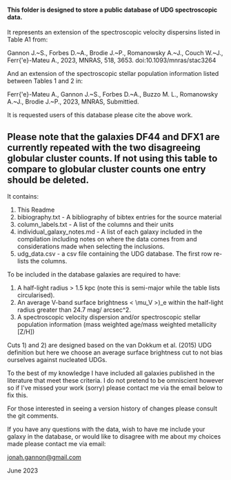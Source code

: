 #### This folder is designed to store a public database of UDG spectroscopic data. 

It represents an extension of the spectroscopic velocity dispersins listed in Table A1 from:

Gannon J.~S., Forbes D.~A., Brodie J.~P., Romanowsky A.~J., Couch W.~J., Ferr{\'e}-Mateu A., 2023, MNRAS, 518, 3653. doi:10.1093/mnras/stac3264

And an extension of the spectroscopic stellar population information listed between Tables 1 and 2 in:

Ferr{\'e}-Mateu A., Gannon J.~S., Forbes D.~A., Buzzo M. L., Romanowsky A.~J., Brodie J.~P., 2023, MNRAS, Submittied.

It is requested users of this database please cite the above work.

## Please note that the galaxies DF44 and DFX1 are currently repeated with the two disagreeing globular cluster counts. If not using this table to compare to globular cluster counts one entry should be deleted.

It contains:
1) This Readme
2) bibiography.txt - A bibliography of bibtex entries for the source material
3) column_labels.txt - A list of the columns and their units
4) individual_galaxy_notes.md - A list of each galaxy included in the compilation including notes on where the data comes from and considerations made when selecting the inclusions.
5) udg_data.csv - a csv file containing the UDG database. The first row re-lists the columns.

To be included in the database galaxies are required to have:
1) A half-light radius > 1.5 kpc (note this is semi-major while the table lists circularised).
2) An average V-band surface brightness < \mu_V >)_e within the half-light radius greater than 24.7 mag/ arcsec^2.
3) A spectroscopic velocity dispersion and/or spectroscopic stellar population information (mass weighted age/mass weighted metallicity [Z/H])

Cuts 1) and 2) are designed based on the van Dokkum et al. (2015) UDG definition but here we choose an average surface brightness cut to not bias ourselves against nucleated UDGs.

To the best of my knowledge I have included all galaxies published in the literature that meet these criteria. I do not pretend to be omniscient however so if I've missed your work (sorry) please contact me via the email below to fix this.

For those interested in seeing a version history of changes please consult the git comments.

If you have any questions with the data, wish to have me include your galaxy in the database, or would like to disagree with me about my choices made please contact me via email:

jonah.gannon@gmail.com

June 2023
